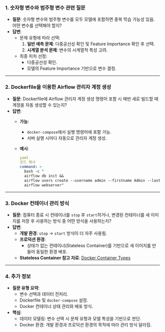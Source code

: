 ### **1. 숫자형 변수와 범주형 변수 관련 질문**

- **질문**: 숫자형 변수와 범주형 변수를 모두 모델에 포함하면 중복 학습 가능성 있음. 어떤 변수를 선택해야 할지?
- **답변**:
    - 문제 유형에 따라 선택:
        1. **일반 예측 문제**: 다중공선성 확인 및 Feature Importance 확인 후 선택.
        2. **시계열 분석 문제**: 변수의 시계열적 특성 고려.
    - 최종 피처 선정:
        - 다중공선성 확인.
        - 모델의 Feature Importance 기반으로 변수 결정.

---

### **2. Dockerfile을 이용한 Airflow 관리자 계정 생성**

- **질문**: Dockerfile에 Airflow 관리자 계정 생성 명령어 포함 시 매번 새로 빌드할 때 계정을 자동 생성할 수 있는지?
- **답변**:
    - **가능**:
        - `docker-compose`에서 실행 명령어에 포함 가능.
        - 서버 실행 시마다 자동으로 관리자 계정 생성.
    - **예시**:
        
        ```yaml
        yaml
        코드 복사
        command: >
          bash -c "
          airflow db init &&
          airflow users create --username admin --firstname Admin --lastname User --role Admin --email admin@example.com --password admin &&
          airflow webserver"
        
        ```
        

---

### **3. Docker 컨테이너 관리 방식**

- **질문**: 컴퓨터 종료 시 컨테이너를 `stop` 후 `start`하거나, 변경된 컨테이너를 새 이미지를 저장 후 사용하는 방식 중 어떤 방식을 사용하는지?
- **답변**:
    - **개발 환경**: `stop` → `start` 방식이 더 자주 사용됨.
    - **프로덕션 환경**:
        - 상태가 없는 컨테이너(Stateless Container)를 기반으로 새 이미지를 만들어 동일한 환경 배포.
    - **Stateless Container 참고 자료**: [Docker Container Types](https://www.shiksha.com/online-courses/articles/different-types-of-docker-containers/)

---

### **4. 추가 정보**

- **질문 유형 요약**:
    - 변수 선택과 데이터 전처리.
    - Dockerfile 및 `docker-compose` 설정.
    - Docker 컨테이너 상태 관리와 배포 방식.
- **핵심**:
    - 데이터 모델링: 변수 선택 시 문제 유형과 모델 특성을 기반으로 판단.
    - Docker 환경: 개발 환경과 프로덕션 환경의 목적에 따라 관리 방식 달라짐.